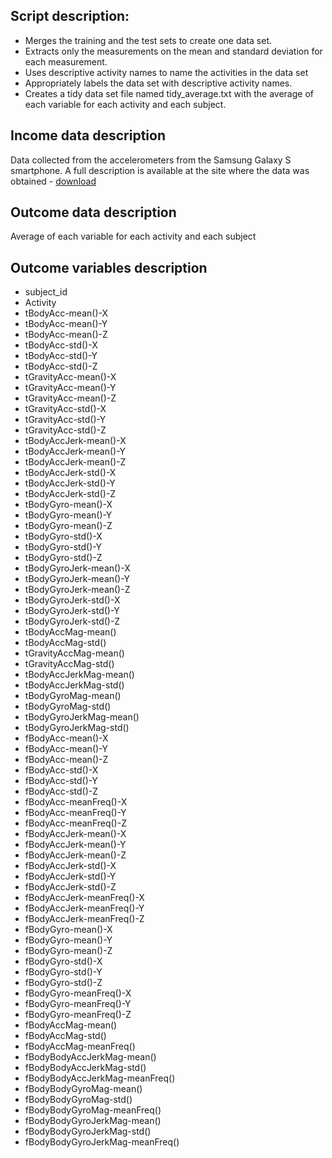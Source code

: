
Script description:
-----------------

- Merges the training and the test sets to create one data set.
- Extracts only the measurements on the mean and standard deviation for each measurement.
- Uses descriptive activity names to name the activities in the data set
- Appropriately labels the data set with descriptive activity names.
- Creates a tidy data set file named tidy_average.txt with the average of each variable for each activity and each subject.


Income data description
---------------
Data collected from the accelerometers from the Samsung Galaxy S smartphone. A full description is available at the site where the data was obtained - [download](http://archive.ics.uci.edu/ml/datasets/Human+Activity+Recognition+Using+Smartphones)


Outcome data description
------------------------
Average of each variable for each activity and each subject


Outcome variables description
--------------------

 - subject_id
 - Activity
 - tBodyAcc-mean()-X
 - tBodyAcc-mean()-Y
 - tBodyAcc-mean()-Z
 - tBodyAcc-std()-X
 - tBodyAcc-std()-Y
 - tBodyAcc-std()-Z
 - tGravityAcc-mean()-X
 - tGravityAcc-mean()-Y
 - tGravityAcc-mean()-Z
 - tGravityAcc-std()-X
 - tGravityAcc-std()-Y
 - tGravityAcc-std()-Z
 - tBodyAccJerk-mean()-X
 - tBodyAccJerk-mean()-Y
 - tBodyAccJerk-mean()-Z
 - tBodyAccJerk-std()-X
 - tBodyAccJerk-std()-Y
 - tBodyAccJerk-std()-Z
 - tBodyGyro-mean()-X
 - tBodyGyro-mean()-Y
 - tBodyGyro-mean()-Z
 - tBodyGyro-std()-X
 - tBodyGyro-std()-Y
 - tBodyGyro-std()-Z
 - tBodyGyroJerk-mean()-X
 - tBodyGyroJerk-mean()-Y
 - tBodyGyroJerk-mean()-Z
 - tBodyGyroJerk-std()-X
 - tBodyGyroJerk-std()-Y
 - tBodyGyroJerk-std()-Z
 - tBodyAccMag-mean()
 - tBodyAccMag-std()
 - tGravityAccMag-mean()
 - tGravityAccMag-std()
 - tBodyAccJerkMag-mean()
 - tBodyAccJerkMag-std()
 - tBodyGyroMag-mean()
 - tBodyGyroMag-std()
 - tBodyGyroJerkMag-mean()
 - tBodyGyroJerkMag-std()
 - fBodyAcc-mean()-X
 - fBodyAcc-mean()-Y
 - fBodyAcc-mean()-Z
 - fBodyAcc-std()-X
 - fBodyAcc-std()-Y
 - fBodyAcc-std()-Z
 - fBodyAcc-meanFreq()-X
 - fBodyAcc-meanFreq()-Y
 - fBodyAcc-meanFreq()-Z
 - fBodyAccJerk-mean()-X
 - fBodyAccJerk-mean()-Y
 - fBodyAccJerk-mean()-Z
 - fBodyAccJerk-std()-X
 - fBodyAccJerk-std()-Y
 - fBodyAccJerk-std()-Z
 - fBodyAccJerk-meanFreq()-X
 - fBodyAccJerk-meanFreq()-Y
 - fBodyAccJerk-meanFreq()-Z
 - fBodyGyro-mean()-X
 - fBodyGyro-mean()-Y
 - fBodyGyro-mean()-Z
 - fBodyGyro-std()-X
 - fBodyGyro-std()-Y
 - fBodyGyro-std()-Z
 - fBodyGyro-meanFreq()-X
 - fBodyGyro-meanFreq()-Y
 - fBodyGyro-meanFreq()-Z
 - fBodyAccMag-mean()
 - fBodyAccMag-std()
 - fBodyAccMag-meanFreq()
 - fBodyBodyAccJerkMag-mean()
 - fBodyBodyAccJerkMag-std()
 - fBodyBodyAccJerkMag-meanFreq()
 - fBodyBodyGyroMag-mean()
 - fBodyBodyGyroMag-std()
 - fBodyBodyGyroMag-meanFreq()
 - fBodyBodyGyroJerkMag-mean()
 - fBodyBodyGyroJerkMag-std()
 - fBodyBodyGyroJerkMag-meanFreq()
